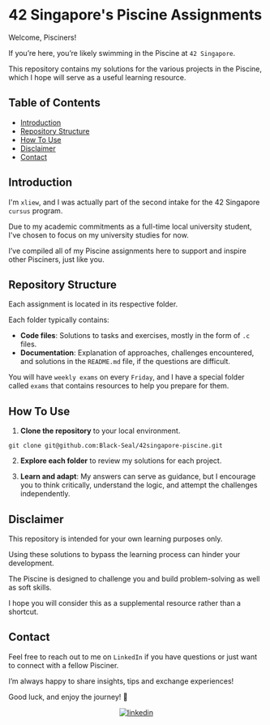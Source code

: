 # 42 Singapore's Piscine Assignments

Welcome, Pisciners!

If you’re here, you’re likely swimming in the Piscine at `42 Singapore`.

This repository contains my solutions for the various projects in the Piscine, which I hope will serve as a useful learning resource.





## Table of Contents
- [Introduction](#introduction)
- [Repository Structure](#repository-structure)
- [How To Use](#how-to-use)
- [Disclaimer](#disclaimer)
- [Contact](#contact)





## Introduction

I'm `xliew`, and I was actually part of the second intake for the 42 Singapore `cursus` program.

Due to my academic commitments as a full-time local university student, I've chosen to focus on my university studies for now.

I’ve compiled all of my Piscine assignments here to support and inspire other Pisciners, just like you.





## Repository Structure

Each assignment is located in its respective folder.

Each folder typically contains:
- **Code files**: Solutions to tasks and exercises, mostly in the form of `.c` files.
- **Documentation**: Explanation of approaches, challenges encountered, and solutions in the `README.md` file, if the questions are difficult.

You will have `weekly exams` on every `Friday`, and I have a special folder called `exams` that contains resources to help you prepare for them.





## How To Use

1. **Clone the repository** to your local environment.

```
git clone git@github.com:Black-Seal/42singapore-piscine.git
```

2. **Explore each folder** to review my solutions for each project.

3. **Learn and adapt**: My answers can serve as guidance, but I encourage you to think critically, understand the logic, and attempt the challenges independently.





## Disclaimer

This repository is intended for your own learning purposes only.

Using these solutions to bypass the learning process can hinder your development.

The Piscine is designed to challenge you and build problem-solving as well as soft skills.

I hope you will consider this as a supplemental resource rather than a shortcut.





## Contact

Feel free to reach out to me on `LinkedIn` if you have questions or just want to connect with a fellow Pisciner.

I’m always happy to share insights, tips and exchange experiences!

Good luck, and enjoy the journey! 💪

<p align="center">
   <a href='https://www.linkedin.com/in/xliew/' target="_blank"><img alt='linkedin' src='https://img.shields.io/badge/LinkedIn-100000?logo=linkedin&logoColor=007bb5&labelColor=f6f6f6&color=007bb5&style=for-the-badge'/></a>
</p>
